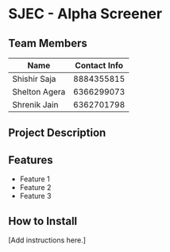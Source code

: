 # SJEC - Alpha Screener

## Team Members

| Name          | Contact Info        |
|------------   |---------------------|
| Shishir Saja  | 8884355815          |
| Shelton Agera | 6366299073          |
| Shrenik Jain  | 6362701798          |

## Project Description


## Features
- Feature 1
- Feature 2
- Feature 3

## How to Install
[Add instructions here.]



